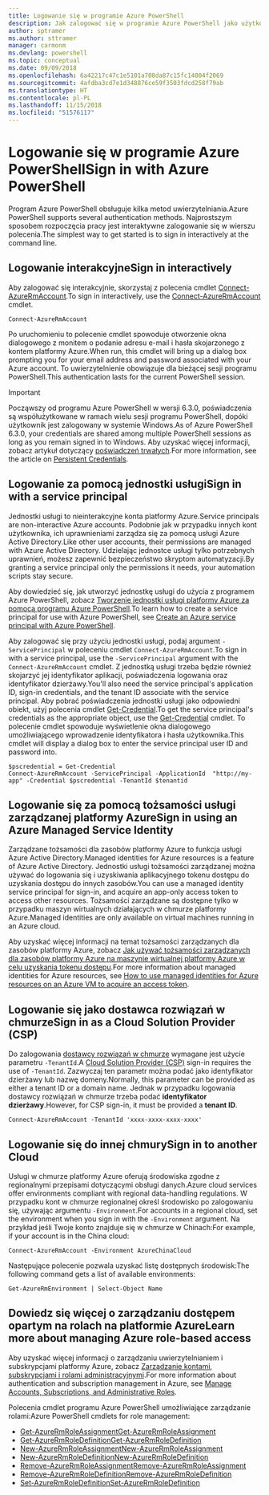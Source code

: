 ```yaml
---
title: Logowanie się w programie Azure PowerShell
description: Jak zalogować się w programie Azure PowerShell jako użytkownik albo za pomocą jednostki usługi lub tożsamości zarządzanych dla zasobów platformy Azure.
author: sptramer
ms.author: sttramer
manager: carmonm
ms.devlang: powershell
ms.topic: conceptual
ms.date: 09/09/2018
ms.openlocfilehash: 6a42217c47c1e5101a708da87c15fc14004f2069
ms.sourcegitcommit: 4afdba3cd7e1d348876ce59f3503fdcd258f79ab
ms.translationtype: HT
ms.contentlocale: pl-PL
ms.lasthandoff: 11/15/2018
ms.locfileid: "51576117"
---
```

# <a name="sign-in-with-azure-powershell"></a><span data-ttu-id="066b5-103">Logowanie się w programie Azure PowerShell</span><span class="sxs-lookup"><span data-stu-id="066b5-103">Sign in with Azure PowerShell</span></span>

<span data-ttu-id="066b5-104">Program Azure PowerShell obsługuje kilka metod uwierzytelniania.</span><span class="sxs-lookup"><span data-stu-id="066b5-104">Azure PowerShell supports several authentication methods.</span></span> <span data-ttu-id="066b5-105">Najprostszym sposobem rozpoczęcia pracy jest interaktywne zalogowanie się w wierszu polecenia.</span><span class="sxs-lookup"><span data-stu-id="066b5-105">The simplest way to get started is to sign in interactively at the command line.</span></span>

## <a name="sign-in-interactively"></a><span data-ttu-id="066b5-106">Logowanie interakcyjne</span><span class="sxs-lookup"><span data-stu-id="066b5-106">Sign in interactively</span></span>

<span data-ttu-id="066b5-107">Aby zalogować się interakcyjnie, skorzystaj z polecenia cmdlet [Connect-AzureRmAccount](/powershell/module/azurerm.profile/connect-azurermaccount).</span><span class="sxs-lookup"><span data-stu-id="066b5-107">To sign in interactively, use the [Connect-AzureRmAccount](/powershell/module/azurerm.profile/connect-azurermaccount) cmdlet.</span></span>

```azurepowershell-interactive
Connect-AzureRmAccount
```

<span data-ttu-id="066b5-108">Po uruchomieniu to polecenie cmdlet spowoduje otworzenie okna dialogowego z monitem o podanie adresu e-mail i hasła skojarzonego z kontem platformy Azure.</span><span class="sxs-lookup"><span data-stu-id="066b5-108">When run, this cmdlet will bring up a dialog box prompting you for your email address and password associated with your Azure account.</span></span> <span data-ttu-id="066b5-109">To uwierzytelnienie obowiązuje dla bieżącej sesji programu PowerShell.</span><span class="sxs-lookup"><span data-stu-id="066b5-109">This authentication lasts for the current PowerShell session.</span></span>

> [!IMPORTANT]
> <span data-ttu-id="066b5-110">Począwszy od programu Azure PowerShell w wersji 6.3.0, poświadczenia są współużytkowane w ramach wielu sesji programu PowerShell, dopóki użytkownik jest zalogowany w systemie Windows.</span><span class="sxs-lookup"><span data-stu-id="066b5-110">As of Azure PowerShell 6.3.0, your credentials are shared among multiple PowerShell sessions as long as you remain signed in to Windows.</span></span> <span data-ttu-id="066b5-111">Aby uzyskać więcej informacji, zobacz artykuł dotyczący [poświadczeń trwałych](context-persistence.md).</span><span class="sxs-lookup"><span data-stu-id="066b5-111">For more information, see the article on [Persistent Credentials](context-persistence.md).</span></span>

## <a name="sign-in-with-a-service-principal"></a><span data-ttu-id="066b5-112">Logowanie za pomocą jednostki usługi</span><span class="sxs-lookup"><span data-stu-id="066b5-112">Sign in with a service principal</span></span>

<span data-ttu-id="066b5-113">Jednostki usługi to nieinterakcyjne konta platformy Azure.</span><span class="sxs-lookup"><span data-stu-id="066b5-113">Service principals are non-interactive Azure accounts.</span></span> <span data-ttu-id="066b5-114">Podobnie jak w przypadku innych kont użytkownika, ich uprawnieniami zarządza się za pomocą usługi Azure Active Directory.</span><span class="sxs-lookup"><span data-stu-id="066b5-114">Like other user accounts, their permissions are managed with Azure Active Directory.</span></span> <span data-ttu-id="066b5-115">Udzielając jednostce usługi tylko potrzebnych uprawnień, możesz zapewnić bezpieczeństwo skryptom automatyzacji.</span><span class="sxs-lookup"><span data-stu-id="066b5-115">By granting a service principal only the permissions it needs, your automation scripts stay secure.</span></span>

<span data-ttu-id="066b5-116">Aby dowiedzieć się, jak utworzyć jednostkę usługi do użycia z programem Azure PowerShell, zobacz [Tworzenie jednostki usługi platformy Azure za pomocą programu Azure PowerShell](create-azure-service-principal-azureps.md).</span><span class="sxs-lookup"><span data-stu-id="066b5-116">To learn how to create a service principal for use with Azure PowerShell, see [Create an Azure service principal with Azure PowerShell](create-azure-service-principal-azureps.md).</span></span>

<span data-ttu-id="066b5-117">Aby zalogować się przy użyciu jednostki usługi, podaj argument `-ServicePrincipal` w poleceniu cmdlet `Connect-AzureRmAccount`.</span><span class="sxs-lookup"><span data-stu-id="066b5-117">To sign in with a service principal, use the `-ServicePrincipal` argument with the `Connect-AzureRmAccount` cmdlet.</span></span> <span data-ttu-id="066b5-118">Z jednostką usługi trzeba będzie również skojarzyć jej identyfikator aplikacji, poświadczenia logowania oraz identyfikator dzierżawy.</span><span class="sxs-lookup"><span data-stu-id="066b5-118">You'll also need the service principal's application ID, sign-in credentials, and the tenant ID associate with the service principal.</span></span> <span data-ttu-id="066b5-119">Aby pobrać poświadczenia jednostki usługi jako odpowiedni obiekt, użyj polecenia cmdlet [Get-Credential](/powershell/module/microsoft.powershell.security/get-credential).</span><span class="sxs-lookup"><span data-stu-id="066b5-119">To get the service principal's credentials as the appropriate object, use the [Get-Credential](/powershell/module/microsoft.powershell.security/get-credential) cmdlet.</span></span> <span data-ttu-id="066b5-120">To polecenie cmdlet spowoduje wyświetlenie okna dialogowego umożliwiającego wprowadzenie identyfikatora i hasła użytkownika.</span><span class="sxs-lookup"><span data-stu-id="066b5-120">This cmdlet will display a dialog box to enter the service principal user ID and password into.</span></span>

```azurepowershell-interactive
$pscredential = Get-Credential
Connect-AzureRmAccount -ServicePrincipal -ApplicationId  "http://my-app" -Credential $pscredential -TenantId $tenantid
```

## <a name="sign-in-using-an-azure-managed-service-identity"></a><span data-ttu-id="066b5-121">Logowanie się za pomocą tożsamości usługi zarządzanej platformy Azure</span><span class="sxs-lookup"><span data-stu-id="066b5-121">Sign in using an Azure Managed Service Identity</span></span>

<span data-ttu-id="066b5-122">Zarządzane tożsamości dla zasobów platformy Azure to funkcja usługi Azure Active Directory.</span><span class="sxs-lookup"><span data-stu-id="066b5-122">Managed identities for Azure resources is a feature of Azure Active Directory.</span></span> <span data-ttu-id="066b5-123">Jednostki usługi tożsamości zarządzanej można używać do logowania się i uzyskiwania aplikacyjnego tokenu dostępu do uzyskania dostępu do innych zasobów.</span><span class="sxs-lookup"><span data-stu-id="066b5-123">You can use a managed identity service principal for sign-in, and acquire an app-only access token to access other resources.</span></span> <span data-ttu-id="066b5-124">Tożsamości zarządzane są dostępne tylko w przypadku maszyn wirtualnych działających w chmurze platformy Azure.</span><span class="sxs-lookup"><span data-stu-id="066b5-124">Managed identities are only available on virtual machines running in an Azure cloud.</span></span>

<span data-ttu-id="066b5-125">Aby uzyskać więcej informacji na temat tożsamości zarządzanych dla zasobów platformy Azure, zobacz [Jak używać tożsamości zarządzanych dla zasobów platformy Azure na maszynie wirtualnej platformy Azure w celu uzyskania tokenu dostępu](/azure/active-directory/managed-identities-azure-resources/how-to-use-vm-token).</span><span class="sxs-lookup"><span data-stu-id="066b5-125">For more information about managed identities for Azure resources, see [How to use managed identities for Azure resources on an Azure VM to acquire an access token](/azure/active-directory/managed-identities-azure-resources/how-to-use-vm-token).</span></span>

## <a name="sign-in-as-a-cloud-solution-provider-csp"></a><span data-ttu-id="066b5-126">Logowanie się jako dostawca rozwiązań w chmurze</span><span class="sxs-lookup"><span data-stu-id="066b5-126">Sign in as a Cloud Solution Provider (CSP)</span></span>

<span data-ttu-id="066b5-127">Do zalogowania [dostawcy rozwiązań w chmurze](https://azure.microsoft.com/en-us/offers/ms-azr-0145p/) wymagane jest użycie parametru `-TenantId`.</span><span class="sxs-lookup"><span data-stu-id="066b5-127">A [Cloud Solution Provider (CSP)](https://azure.microsoft.com/en-us/offers/ms-azr-0145p/) sign-in requires the use of `-TenantId`.</span></span> <span data-ttu-id="066b5-128">Zazwyczaj ten parametr można podać jako identyfikator dzierżawy lub nazwę domeny.</span><span class="sxs-lookup"><span data-stu-id="066b5-128">Normally, this parameter can be provided as either a tenant ID or a domain name.</span></span> <span data-ttu-id="066b5-129">Jednak w przypadku logowania dostawcy rozwiązań w chmurze trzeba podać **identyfikator dzierżawy**.</span><span class="sxs-lookup"><span data-stu-id="066b5-129">However, for CSP sign-in, it must be provided a **tenant ID**.</span></span>

```azurepowershell-interactive
Connect-AzureRmAccount -TenantId 'xxxx-xxxx-xxxx-xxxx'
```

## <a name="sign-in-to-another-cloud"></a><span data-ttu-id="066b5-130">Logowanie się do innej chmury</span><span class="sxs-lookup"><span data-stu-id="066b5-130">Sign in to another Cloud</span></span>

<span data-ttu-id="066b5-131">Usługi w chmurze platformy Azure oferują środowiska zgodne z regionalnymi przepisami dotyczącymi obsługi danych.</span><span class="sxs-lookup"><span data-stu-id="066b5-131">Azure cloud services offer environments compliant with regional data-handling regulations.</span></span>
<span data-ttu-id="066b5-132">W przypadku kont w chmurze regionalnej określ środowisko po zalogowaniu się, używając argumentu `-Environment`.</span><span class="sxs-lookup"><span data-stu-id="066b5-132">For accounts in a regional cloud, set the environment when you sign in with the `-Environment` argument.</span></span>
<span data-ttu-id="066b5-133">Na przykład jeśli Twoje konto znajduje się w chmurze w Chinach:</span><span class="sxs-lookup"><span data-stu-id="066b5-133">For example, if your account is in the China cloud:</span></span>

```azurepowershell-interactive
Connect-AzureRmAccount -Environment AzureChinaCloud
```

<span data-ttu-id="066b5-134">Następujące polecenie pozwala uzyskać listę dostępnych środowisk:</span><span class="sxs-lookup"><span data-stu-id="066b5-134">The following command gets a list of available environments:</span></span>

```azurepowershell-interactive
Get-AzureRmEnvironment | Select-Object Name
```

## <a name="learn-more-about-managing-azure-role-based-access"></a><span data-ttu-id="066b5-135">Dowiedz się więcej o zarządzaniu dostępem opartym na rolach na platformie Azure</span><span class="sxs-lookup"><span data-stu-id="066b5-135">Learn more about managing Azure role-based access</span></span>

<span data-ttu-id="066b5-136">Aby uzyskać więcej informacji o zarządzaniu uwierzytelnianiem i subskrypcjami platformy Azure, zobacz [Zarządzanie kontami, subskrypcjami i rolami administracyjnymi](/azure/active-directory/role-based-access-control-configure).</span><span class="sxs-lookup"><span data-stu-id="066b5-136">For more information about authentication and subscription management in Azure, see [Manage Accounts, Subscriptions, and Administrative Roles](/azure/active-directory/role-based-access-control-configure).</span></span>

<span data-ttu-id="066b5-137">Polecenia cmdlet programu Azure PowerShell umożliwiające zarządzanie rolami:</span><span class="sxs-lookup"><span data-stu-id="066b5-137">Azure PowerShell cmdlets for role management:</span></span>

* [<span data-ttu-id="066b5-138">Get-AzureRmRoleAssignment</span><span class="sxs-lookup"><span data-stu-id="066b5-138">Get-AzureRmRoleAssignment</span></span>](/powershell/module/AzureRM.Resources/Get-AzureRmRoleAssignment)
* [<span data-ttu-id="066b5-139">Get-AzureRmRoleDefinition</span><span class="sxs-lookup"><span data-stu-id="066b5-139">Get-AzureRmRoleDefinition</span></span>](/powershell/module/AzureRM.Resources/Get-AzureRmRoleDefinition)
* [<span data-ttu-id="066b5-140">New-AzureRmRoleAssignment</span><span class="sxs-lookup"><span data-stu-id="066b5-140">New-AzureRmRoleAssignment</span></span>](/powershell/module/AzureRM.Resources/New-AzureRmRoleAssignment)
* [<span data-ttu-id="066b5-141">New-AzureRmRoleDefinition</span><span class="sxs-lookup"><span data-stu-id="066b5-141">New-AzureRmRoleDefinition</span></span>](/powershell/module/AzureRM.Resources/New-AzureRmRoleDefinition)
* [<span data-ttu-id="066b5-142">Remove-AzureRmRoleAssignment</span><span class="sxs-lookup"><span data-stu-id="066b5-142">Remove-AzureRmRoleAssignment</span></span>](/powershell/module/AzureRM.Resources/Remove-AzureRmRoleAssignment)
* [<span data-ttu-id="066b5-143">Remove-AzureRmRoleDefinition</span><span class="sxs-lookup"><span data-stu-id="066b5-143">Remove-AzureRmRoleDefinition</span></span>](/powershell/module/AzureRM.Resources/Remove-AzureRmRoleDefinition)
* [<span data-ttu-id="066b5-144">Set-AzureRmRoleDefinition</span><span class="sxs-lookup"><span data-stu-id="066b5-144">Set-AzureRmRoleDefinition</span></span>](/powershell/module/AzureRM.Resources/Set-AzureRmRoleDefinition)
